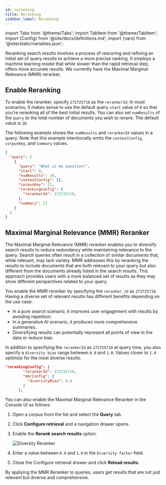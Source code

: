 ```yaml
---
id: reranking
title: Reranking
sidebar_label: Reranking
---
```


import Tabs from '@theme/Tabs';
import TabItem from '@theme/TabItem';
import {Config} from '@site/docs/definitions.md';
import {vars} from '@site/static/variables.json';

Reranking search results involves a process of rescoring and refining an 
initial set of query results to achieve a more precise ranking. It employs 
a machine learning model that while slower than the rapid retrieval step, 
offers more accurate results. We currently have the Maximal Marginal Relevance 
(MMR) reranker.

## Enable Reranking

To enable the reranker, specify `272725718` as the `rerankerId`. In most 
scenarios, it makes sense to use the default query `start` value of `0` so 
that you're reranking all of the best initial results. You can also set 
`numResults` of the `query` to the total number of documents you wish to 
rerank. The default value is `10`.

The following example shows the `numResults` and `rerankerId` 
values in a query. Note that this example intentionally omits the 
`contextConfig`, `corpusKey`, and `summary` values.

```json
{
  "query": [
    {
      "query": "What is my question?",
      "start": 0,
      "numResults": 10,
      "contextConfig": {},
      "corpusKey": [],
      "rerankingConfig": {
        "rerankerId": 272725718,
      }, 
      "summary": []
    }
  ]
}
```

## Maximal Marginal Relevance (MMR) Reranker

The Maximal Marginal Relevance (MMR) reranker enables you to diversify search 
results to reduce redundancy while maintaining relevance to the query. 
Search queries often result in a collection of similar documents that, while 
relevant, may lack variety. MMR addresses this by reranking the results to 
include documents that are both relevant to your query but also different 
from the documents already listed in the search results. This approach 
provides users with a more balanced set of results as they may show 
different perspectives related to your query.

You enable the MMR reranker by specifying the `reranker_id` as `272725718`. 
Having a diverse set of relevant results has different benefits depending on 
the use case:
* In a pure search scenario, it improves user engagement with results by 
  avoiding repetition.
* In a generative AI scenario, it produces more comprehensive summaries.
* Diversifying results can potentially represent all points of view in the 
  data or reduce bias.

In addition to specifying the `rerankerId` as `272725718` at query time, you also 
specify a `diversity bias` range between `0.0` and `1.0`. Values closer to `1.0` 
optimize for the most diverse results.

```json
"rerankingConfig": {
        "rerankerId": 272725718,
        "mmrConfig": {
          "diversityBias": 0.4
        }
      },
```


You can also enable the Maximal Marginal Relevance Reranker in the Console 
UI as follows:

1. Open a corpus from the list and select the **Query** tab.
2. Click **Configure retrieval** and a navigation drawer opens.
3. Enable the **Rerank search results** option.

   ![Diversity Reranker](/img/diversity_reranker.png)
4. Enter a value between `0.0` and `1.0` in the `Diversity factor` field.
5. Close the Configure retrieval drawer and click **Reload results**.

By applying the MMR Reranker to queries, users get results that are not just 
relevant but diverse and comprehensive.
